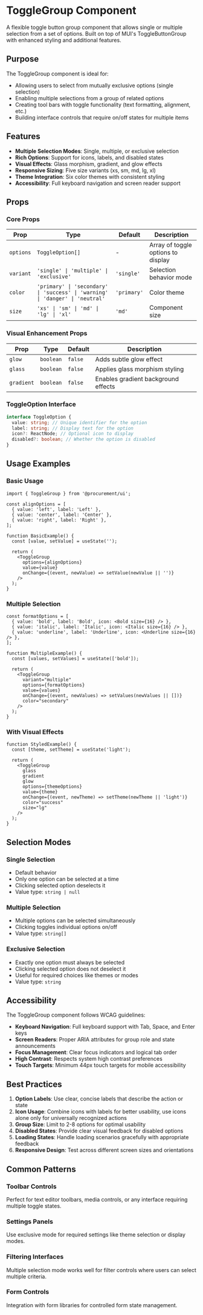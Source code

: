 # ToggleGroup Component

A flexible toggle button group component that allows single or multiple selection from a set of options. Built on top of MUI's ToggleButtonGroup with enhanced styling and additional features.

## Purpose

The ToggleGroup component is ideal for:

- Allowing users to select from mutually exclusive options (single selection)
- Enabling multiple selections from a group of related options
- Creating tool bars with toggle functionality (text formatting, alignment, etc.)
- Building interface controls that require on/off states for multiple items

## Features

- **Multiple Selection Modes**: Single, multiple, or exclusive selection
- **Rich Options**: Support for icons, labels, and disabled states
- **Visual Effects**: Glass morphism, gradient, and glow effects
- **Responsive Sizing**: Five size variants (xs, sm, md, lg, xl)
- **Theme Integration**: Six color themes with consistent styling
- **Accessibility**: Full keyboard navigation and screen reader support

## Props

### Core Props

| Prop      | Type                                                                          | Default     | Description                        |
| --------- | ----------------------------------------------------------------------------- | ----------- | ---------------------------------- |
| `options` | `ToggleOption[]`                                                              | -           | Array of toggle options to display |
| `variant` | `'single' \| 'multiple' \| 'exclusive'`                                       | `'single'`  | Selection behavior mode            |
| `color`   | `'primary' \| 'secondary' \| 'success' \| 'warning' \| 'danger' \| 'neutral'` | `'primary'` | Color theme                        |
| `size`    | `'xs' \| 'sm' \| 'md' \| 'lg' \| 'xl'`                                        | `'md'`      | Component size                     |

### Visual Enhancement Props

| Prop       | Type      | Default | Description                         |
| ---------- | --------- | ------- | ----------------------------------- |
| `glow`     | `boolean` | `false` | Adds subtle glow effect             |
| `glass`    | `boolean` | `false` | Applies glass morphism styling      |
| `gradient` | `boolean` | `false` | Enables gradient background effects |

### ToggleOption Interface

```typescript
interface ToggleOption {
  value: string; // Unique identifier for the option
  label: string; // Display text for the option
  icon?: ReactNode; // Optional icon to display
  disabled?: boolean; // Whether the option is disabled
}
```

## Usage Examples

### Basic Usage

```tsx
import { ToggleGroup } from '@procurement/ui';

const alignOptions = [
  { value: 'left', label: 'Left' },
  { value: 'center', label: 'Center' },
  { value: 'right', label: 'Right' },
];

function BasicExample() {
  const [value, setValue] = useState('');

  return (
    <ToggleGroup
      options={alignOptions}
      value={value}
      onChange={(event, newValue) => setValue(newValue || '')}
    />
  );
}
```

### Multiple Selection

```tsx
const formatOptions = [
  { value: 'bold', label: 'Bold', icon: <Bold size={16} /> },
  { value: 'italic', label: 'Italic', icon: <Italic size={16} /> },
  { value: 'underline', label: 'Underline', icon: <Underline size={16} /> },
];

function MultipleExample() {
  const [values, setValues] = useState(['bold']);

  return (
    <ToggleGroup
      variant="multiple"
      options={formatOptions}
      value={values}
      onChange={(event, newValues) => setValues(newValues || [])}
      color="secondary"
    />
  );
}
```

### With Visual Effects

```tsx
function StyledExample() {
  const [theme, setTheme] = useState('light');

  return (
    <ToggleGroup
      glass
      gradient
      glow
      options={themeOptions}
      value={theme}
      onChange={(event, newTheme) => setTheme(newTheme || 'light')}
      color="success"
      size="lg"
    />
  );
}
```

## Selection Modes

### Single Selection

- Default behavior
- Only one option can be selected at a time
- Clicking selected option deselects it
- Value type: `string | null`

### Multiple Selection

- Multiple options can be selected simultaneously
- Clicking toggles individual options on/off
- Value type: `string[]`

### Exclusive Selection

- Exactly one option must always be selected
- Clicking selected option does not deselect it
- Useful for required choices like themes or modes
- Value type: `string`

## Accessibility

The ToggleGroup component follows WCAG guidelines:

- **Keyboard Navigation**: Full keyboard support with Tab, Space, and Enter keys
- **Screen Readers**: Proper ARIA attributes for group role and state announcements
- **Focus Management**: Clear focus indicators and logical tab order
- **High Contrast**: Respects system high contrast preferences
- **Touch Targets**: Minimum 44px touch targets for mobile accessibility

## Best Practices

1. **Option Labels**: Use clear, concise labels that describe the action or state
2. **Icon Usage**: Combine icons with labels for better usability, use icons alone only for universally recognized actions
3. **Group Size**: Limit to 2-8 options for optimal usability
4. **Disabled States**: Provide clear visual feedback for disabled options
5. **Loading States**: Handle loading scenarios gracefully with appropriate feedback
6. **Responsive Design**: Test across different screen sizes and orientations

## Common Patterns

### Toolbar Controls

Perfect for text editor toolbars, media controls, or any interface requiring multiple toggle states.

### Settings Panels

Use exclusive mode for required settings like theme selection or display modes.

### Filtering Interfaces

Multiple selection mode works well for filter controls where users can select multiple criteria.

### Form Controls

Integration with form libraries for controlled form state management.
